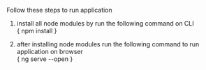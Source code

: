 Follow these steps to run application

1. install all node modules by run the following command on CLI   
              {  npm install    }


2. after installing node modules run the following command to run application on browser        
           {     ng serve --open    }
